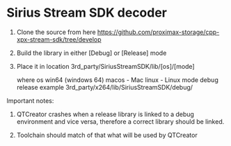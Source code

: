 # Sirius Stream SDK decoder

1. Clone the source from here https://github.com/proximax-storage/cpp-xpx-stream-sdk/tree/develop
2. Build the library in either [Debug] or [Release] mode
3. Place it in location 
   3rd_party/SiriusStreamSDK/lib/[os]/[mode]

   where 
	os 	win64 (windows 64)
		macos - Mac
		linux - Linux
	mode
		debug
		release
    example
	3rd_party/x264/lib/SiriusStreamSDK/debug/

Important notes:
1. QTCreator crashes when a release library is linked to a debug environment and vice versa, therefore a correct library should be linked.

2. Toolchain should match of that what will be used by QTCreator
   	
